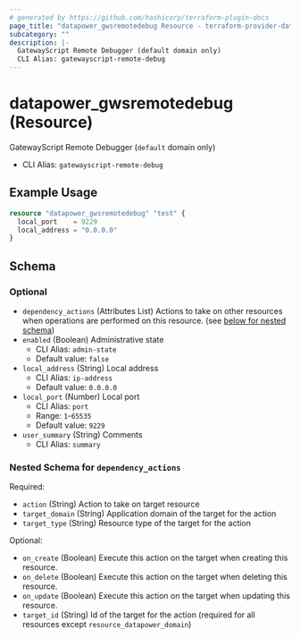 ```yaml
---
# generated by https://github.com/hashicorp/terraform-plugin-docs
page_title: "datapower_gwsremotedebug Resource - terraform-provider-datapower"
subcategory: ""
description: |-
  GatewayScript Remote Debugger (default domain only)
  CLI Alias: gatewayscript-remote-debug
---
```


# datapower_gwsremotedebug (Resource)

GatewayScript Remote Debugger (`default` domain only)
  - CLI Alias: `gatewayscript-remote-debug`

## Example Usage

```terraform
resource "datapower_gwsremotedebug" "test" {
  local_port    = 9229
  local_address = "0.0.0.0"
}
```

<!-- schema generated by tfplugindocs -->
## Schema

### Optional

- `dependency_actions` (Attributes List) Actions to take on other resources when operations are performed on this resource. (see [below for nested schema](#nestedatt--dependency_actions))
- `enabled` (Boolean) Administrative state
  - CLI Alias: `admin-state`
  - Default value: `false`
- `local_address` (String) Local address
  - CLI Alias: `ip-address`
  - Default value: `0.0.0.0`
- `local_port` (Number) Local port
  - CLI Alias: `port`
  - Range: `1`-`65535`
  - Default value: `9229`
- `user_summary` (String) Comments
  - CLI Alias: `summary`

<a id="nestedatt--dependency_actions"></a>
### Nested Schema for `dependency_actions`

Required:

- `action` (String) Action to take on target resource
- `target_domain` (String) Application domain of the target for the action
- `target_type` (String) Resource type of the target for the action

Optional:

- `on_create` (Boolean) Execute this action on the target when creating this resource.
- `on_delete` (Boolean) Execute this action on the target when deleting this resource.
- `on_update` (Boolean) Execute this action on the target when updating this resource.
- `target_id` (String) Id of the target for the action (required for all resources except `resource_datapower_domain`)
